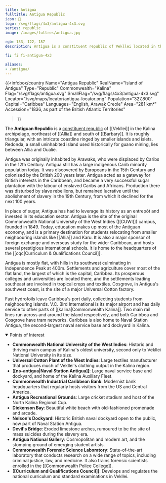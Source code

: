 ```yaml
---
title: Antigua
fulltitle: Antigua Republic
icon: 🌸
logo: /svg/flags/4x3/antigua-4x3.svg
series: republic
image: /images/fullres/antigua.jpg

rgb: 133, 122, 187
description: Antigua is a constituent republic of Vekllei located in the Lesser Antilles of the Caribbean Sea.

fi: fi fi-antigua-4x3

aliases:
- /antigua/
---
```

{{<infobox/country
	 Name="Antigua Republic"
	 RealName="Island of Antigua"
	 Type="Republic"
	 Commonwealth="Kalina"
	 Flag="/svg/flags/antigua.svg"
	 SmallFlag="/svg/flags/4x3/antigua-4x3.svg"
	 Locator="/svg/maps/locator/antigua-locator.png"
	 Population="327,800"
	 Capital="Caribbea"
	 Languages="English, Arawak Creole"
	 Area="281 km²"
	 Accession="1836, as part of the British Atlantic Territories"
 >}}

The <span class="fi fi-antigua-4x3"></span> **Antiguan Republic** is a [constituent republic](/republics/) of [[Vekllei]] in the Kalina archipelago, northeast of [[Allia]] and south of [[Barbary]]. It is roughly triangular, with an intricate coastline ringed by smaller islands and islets. Redonda, a small uninhabited island used historically for guano mining, lies between Allia and Oualie.

Antigua was originally inhabited by Arawaks, who were displaced by Caribs in the 12th Century. Antigua still has a large indigenous Carib minority population today. It was discovered by Europeans in the 15th Century and colonised by the British 200 years later. Antigua acted as a gateway for British interests in the Caribbean, and became a very successful sugar plantation with the labour of enslaved Caribs and Africans. Production there was disturbed by slave rebellions, but remained lucrative until the abolishment of slavery in the 19th Century, from which it declined for the next 100 years.

In place of sugar, Antigua has had to leverage its history as an entrepôt and invested in its education sector. Antigua is the site of the original Commonwealth National University of the West Indies ([[CUWI]]) campus, founded in 1849. Today, education makes up most of the Antiguan economy, and is a primary destination for students relocating from smaller neighbouring islands like [[Allia]] and Karu. It is also a major sponsor of foreign exchange and overseas study for the wider Caribbean, and hosts several prestigious international schools. It is home to the headquarters of the [[cqc|Curriculum & Qualifications Council]].

Antigua is mostly flat, with hills in its southwest culminating in Independence Peak at 400m. Settlements and agriculture cover most of the flat land, the largest of which is the capital, Caribbea. Its prosperous colleges and universities are located there, and the settlements leading southeast are involved in tropical crops and textiles. Cosgrove, in Antigua's southwest coast, is the site of a major Universal Cotton factory.

Fast hydrofoils leave Caribbea's port daily, collecting students from neighbouring islands. V.C. Bird International is its major airport and has daily service to other parts of [[kalina|Commonwealth Kalina]]. Two main rail lines run across and around the island respectively, and both Caribbea and Cosgrove have tram networks. Caribbea is also home to Naval Station Antigua, the second-largest naval service base and dockyard in Kalina.

<details open>
	<summary>Points of Interest</summary>

* **Commonwealth National University of the West Indies**: Historic and thriving main campus of Kalina's oldest university, second only to Vekllei National University in its size.
* **Universal Cotton Plant of the West Indies**: Large textiles manufacturer that produces much of Vekllei's clothing output in the Kalina region.
* **[[ns-antigua|Naval Station Antigua]]**: Large naval service base and dockyard, and home of the Kalina Auxiliary Fleet.
* **Commonwealth Industrial Caribbean Bank**: Modernist bank headquarters that regularly hosts visitors from the US and Central America.
* **Antigua Recreational Grounds**: Large cricket stadium and host of the North Kalina Regional Cup.
* **Dickenson Bay**: Beautiful white beach with old-fashioned promenade and arcade.
* **Nelson's Dockyard**: Historic British naval dockyard open to the public, now part of Naval Station Antigua.
* **Devil's Bridge**: Eroded limestone arches, rumoured to be the site of mass suicides during the slavery era.
* **Antigua National Gallery**: Cosmopolitan and modern art, and the stomping ground of emerging student artists.
* **Commonwealth Forensic Science Laboratory**: State-of-the-art laboratory that conducts research on a wide range of topics, including criminal justice, law, and medicine. It also trains forensic scientists enrolled in the [[Commonwealth Police College]].
* **[[Curriculum and Qualifications Council]]**: Develops and regulates the national curriculum and standard examinations in Vekllei.
</details>

